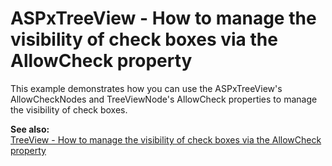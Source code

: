 # ASPxTreeView - How to manage the visibility of check boxes via the AllowCheck property


<p>This example demonstrates how you can use the ASPxTreeView's AllowCheckNodes and TreeViewNode's AllowCheck properties to manage the visibility of check boxes.</p><p><strong>See also:</strong><strong><br />
</strong><a href="https://www.devexpress.com/Support/Center/p/E20061">TreeView - How to manage the visibility of check boxes via the AllowCheck property</a></p>

<br/>


